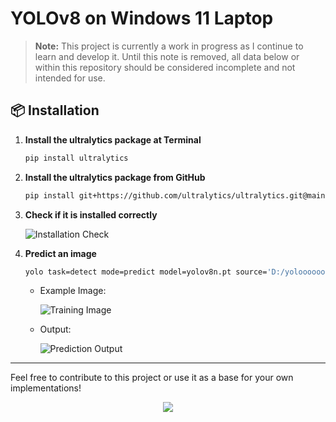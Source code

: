 # YOLOv8 on Windows 11 Laptop

> **Note:** This project is currently a work in progress as I continue to learn and develop it. Until this note is removed, all data below or within this repository should be considered incomplete and not intended for use.

## 📦 Installation

1. **Install the ultralytics package at Terminal**

    ```bash
    pip install ultralytics
    ```

2. **Install the ultralytics package from GitHub**

    ```bash
    pip install git+https://github.com/ultralytics/ultralytics.git@main
    ```

3. **Check if it is installed correctly**

    ![Installation Check](https://github.com/user-attachments/assets/1f36fa93-9565-490f-abcd-7339ab1ad802)


4. **Predict an image**
   
      ```bash
      yolo task=detect mode=predict model=yolov8n.pt source='D:/yoloooooo/iamgee.jpg' save=True project='D:/yoloooooo' name='output' device=0
      ```
    - Example Image:
    
      ![Training Image](https://github.com/user-attachments/assets/c4bce161-686f-4392-b417-44a3d2218391)

    - Output:

      ![Prediction Output](https://github.com/user-attachments/assets/0b47568b-d1c3-485d-8ce9-c67e243f6c7e)



---

Feel free to contribute to this project or use it as a base for your own implementations!

<div align="center">
    <a href="https://github.com/TechArcanist/5-Tier-Secure-Lock-System">
        <img src="https://img.shields.io/badge/Clone_Repository-007ACC?style=for-the-badge&logo=github&logoColor=white" />
    </a>
</div>
